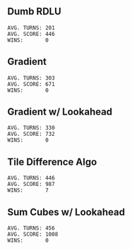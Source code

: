 ## Dumb RDLU

    AVG. TURNS: 201
    AVG. SCORE: 446
    WINS:       0

## Gradient

    AVG. TURNS: 303
    AVG. SCORE: 671
    WINS:       0

## Gradient w/ Lookahead

    AVG. TURNS: 330
    AVG. SCORE: 732
    WINS:       0

## Tile Difference Algo

    AVG. TURNS: 446
    AVG. SCORE: 987
    WINS:       7

## Sum Cubes w/ Lookahead

    AVG. TURNS: 456
    AVG. SCORE: 1008
    WINS:       0
